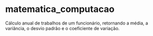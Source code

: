 # matematica_computacao
Cálculo anual de trabalhos de um funcionário, retornando a média, a variância, o desvio padrão e o coeficiente de variação. 
